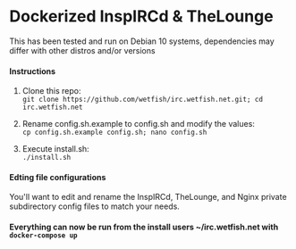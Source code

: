 # Dockerized InspIRCd & TheLounge

This has been tested and run on Debian 10 systems, dependencies may differ with other distros and/or versions

#### Instructions
1. Clone this repo:   
`git clone https://github.com/wetfish/irc.wetfish.net.git; cd irc.wetfish.net`

2. Rename config.sh.example to config.sh and modify the values:  
`cp config.sh.example config.sh; nano config.sh`

3. Execute install.sh:  
`./install.sh`

#### Edting file configurations
You'll want to edit and rename the InspIRCd, TheLounge, and Nginx private subdirectory config files to match your needs.

#### Everything can now be run from the install users ~/irc.wetfish.net with ``docker-compose up``

